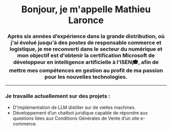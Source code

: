 <div align="center">

# Bonjour, je m'appelle Mathieu Laronce

### Après six années d’expérience dans la grande distribution, où j'ai évolué jusqu'à des postes de responsable commerce et logistique, je me reconverti dans le secteur du numérique et mon objectif est d'obtenir la certification Microsoft de développeur en intelligence artificielle à l'ISEN🎓, afin de mettre mes compétences en gestion au profit de ma passion pour les nouvelles technologies.

</div>

---

### Je travaille actuellement sur des projets :
- D'implémentation de LLM distiller sur de vielles machines.  
- Développement d’un chatbot juridique capable de répondre aux questions liées aux Conditions Générales de Vente d’un site e-commerce.

